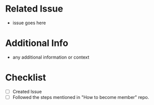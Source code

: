 # Related Issue

-   issue goes here

# Additional Info

-   any additional information or context

# Checklist

-   [ ] Created Issue
-   [ ] Followed the steps mentioned in "How to become member" repo.
